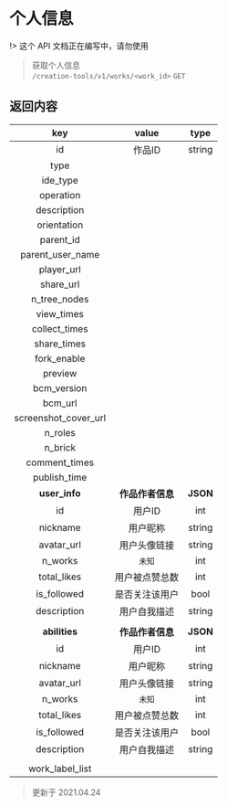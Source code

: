 # 个人信息

!> 这个 API 文档正在编写中，请勿使用

> 获取个人信息  
> `/creation-tools/v1/works/<work_id>` `GET`  


## 返回内容
|         key          |      value       |   type   |
| :------------------: | :--------------: | :------: |
|          id          |      作品ID      |  string  |
|         type         |                  |          |
|       ide_type       |                  |          |
|      operation       |                  |          |
|     description      |                  |          |
|     orientation      |                  |          |
|      parent_id       |                  |          |
|   parent_user_name   |                  |          |
|      player_url      |                  |          |
|      share_url       |                  |          |
|     n_tree_nodes     |                  |          |
|      view_times      |                  |          |
|    collect_times     |                  |          |
|     share_times      |                  |          |
|     fork_enable      |                  |          |
|       preview        |                  |          |
|     bcm_version      |                  |          |
|       bcm_url        |                  |          |
| screenshot_cover_url |                  |          |
|       n_roles        |                  |          |
|       n_brick        |                  |          |
|    comment_times     |                  |          |
|     publish_time     |                  |          |
|    **user_info**     | **作品作者信息** | **JSON** |
|          id          |      用户ID      |   int    |
|       nickname       |     用户昵称     |  string  |
|      avatar_url      |   用户头像链接   |  string  |
|       n_works        |      `未知`      |   int    |
|     total_likes      |  用户被点赞总数  |   int    |
|     is_followed      |  是否关注该用户  |   bool   |
|     description      |   用户自我描述   |  string  |
|                      |                  |          |
|    **abilities**     | **作品作者信息** | **JSON** |
|          id          |      用户ID      |   int    |
|       nickname       |     用户昵称     |  string  |
|      avatar_url      |   用户头像链接   |  string  |
|       n_works        |      `未知`      |   int    |
|     total_likes      |  用户被点赞总数  |   int    |
|     is_followed      |  是否关注该用户  |   bool   |
|     description      |   用户自我描述   |  string  |
|                      |                  |          |
|   work_label_list    |                  |          |



> 更新于 2021.04.24